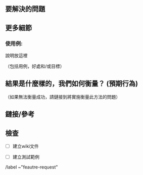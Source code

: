 ## 要解決的問題

<!-- 簡單說明這是幹啥的 -->

## 更多細節

### 使用例:

說明放這裡

（包括用例，好處和/或目標）

## 結果是什麼樣的，我們如何衡量？ (預期行為)

（如果無法衡量成功，請鏈接到將實施衡量此方法的問題）

## 鏈接/參考 <!-- 可選 -->

## 檢查
- [ ] 建立wiki文件
- [ ] 建立測試範例


/label ~"feautre-request"